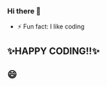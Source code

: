 ### Hi there 👋

<!--
- 🌱 I’m currently learning how to become a professional full-stack developer 👯
- 📫 You can reach me via email at noela.murugi@student.moringaschool.com 
-->
- ⚡ Fun fact: I like coding 

## ✨HAPPY CODING!!✨
## 😄

